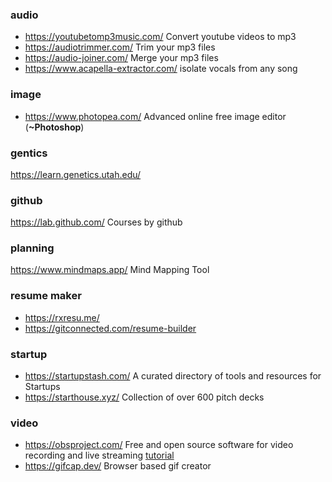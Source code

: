 ### audio

* https://youtubetomp3music.com/ Convert youtube videos to mp3
* https://audiotrimmer.com/ Trim your mp3 files
* https://audio-joiner.com/ Merge your mp3 files
* https://www.acapella-extractor.com/ isolate vocals from any song

### image
* https://www.photopea.com/ Advanced online free image editor (**~Photoshop**)

### gentics
https://learn.genetics.utah.edu/ 

### github
https://lab.github.com/  Courses by github

### planning
https://www.mindmaps.app/ Mind Mapping Tool

### resume maker
* https://rxresu.me/ 
* https://gitconnected.com/resume-builder

### startup
* https://startupstash.com/ A curated directory of tools and resources for Startups
* https://starthouse.xyz/ Collection of over 600 pitch decks

### video
* https://obsproject.com/ Free and open source software for video recording and live streaming [tutorial](https://youtu.be/DTk99mHDX_I)
* https://gifcap.dev/ Browser based gif creator

